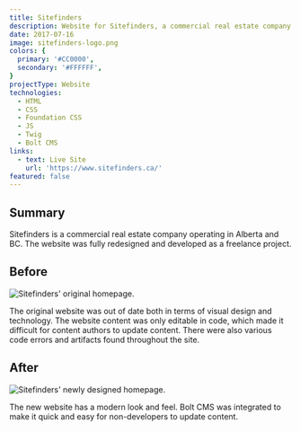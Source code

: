```yaml
---
title: Sitefinders
description: Website for Sitefinders, a commercial real estate company.
date: 2017-07-16
image: sitefinders-logo.png
colors: {
  primary: '#CC0000',
  secondary: '#FFFFFF',
}
projectType: Website
technologies:
  - HTML
  - CSS
  - Foundation CSS
  - JS
  - Twig
  - Bolt CMS
links:
  - text: Live Site
    url: 'https://www.sitefinders.ca/'
featured: false
---
```


## Summary
Sitefinders is a commercial real estate company operating in Alberta and BC. The website was fully redesigned and developed as a freelance project.

## Before
![Sitefinders' original homepage.](./assets/sitefinders/screenshot-old-home.png)

The original website was out of date both in terms of visual design and technology. The website content was only editable in code, which made it difficult for content authors to update content. There were also various code errors and artifacts found throughout the site.

## After
![Sitefinders' newly designed homepage.](./assets/sitefinders/screenshot-new-home.png)

The new website has a modern look and feel. Bolt CMS was integrated to make it quick and easy for non-developers to update content.
